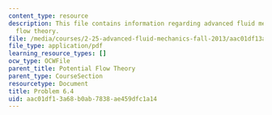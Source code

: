 ```yaml
---
content_type: resource
description: This file contains information regarding advanced fluid mechanics, potential
  flow theory.
file: /media/courses/2-25-advanced-fluid-mechanics-fall-2013/aac01df13a68b0ab7838ae459dfc1a14_MIT2_25F13_Problem6.4.pdf
file_type: application/pdf
learning_resource_types: []
ocw_type: OCWFile
parent_title: Potential Flow Theory
parent_type: CourseSection
resourcetype: Document
title: Problem 6.4
uid: aac01df1-3a68-b0ab-7838-ae459dfc1a14
---
```

